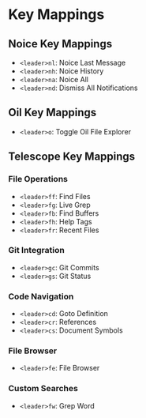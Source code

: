 # Key Mappings

## Noice Key Mappings
- `<leader>nl`: Noice Last Message
- `<leader>nh`: Noice History
- `<leader>na`: Noice All
- `<leader>nd`: Dismiss All Notifications

## Oil Key Mappings
- `<leader>o`: Toggle Oil File Explorer

## Telescope Key Mappings
### File Operations
- `<leader>ff`: Find Files
- `<leader>fg`: Live Grep
- `<leader>fb`: Find Buffers
- `<leader>fh`: Help Tags
- `<leader>fr`: Recent Files

### Git Integration
- `<leader>gc`: Git Commits
- `<leader>gs`: Git Status

### Code Navigation
- `<leader>cd`: Goto Definition
- `<leader>cr`: References
- `<leader>cs`: Document Symbols

### File Browser
- `<leader>fe`: File Browser

### Custom Searches
- `<leader>fw`: Grep Word

